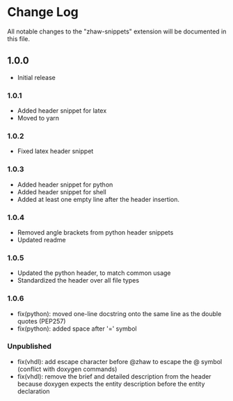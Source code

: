 # Change Log

All notable changes to the "zhaw-snippets" extension will be documented in this file.

## 1.0.0

- Initial release

### 1.0.1

- Added header snippet for latex
- Moved to yarn

### 1.0.2

- Fixed latex header snippet

### 1.0.3

- Added header snippet for python
- Added header snippet for shell
- Added at least one empty line after the header insertion.

### 1.0.4

- Removed angle brackets from python header snippets
- Updated readme

### 1.0.5

- Updated the python header, to match common usage
- Standardized the header over all file types

### 1.0.6

- fix(python): moved one-line docstring onto the same line as the double quotes
  (PEP257)
- fix(python): added space after '=' symbol


### Unpublished

- fix(vhdl): add escape character before @zhaw to escape the @ symbol (conflict
  with doxygen commands)
- fix(vhdl): remove the brief and detailed description from the header because
  doxygen expects the entity description before the entity declaration
